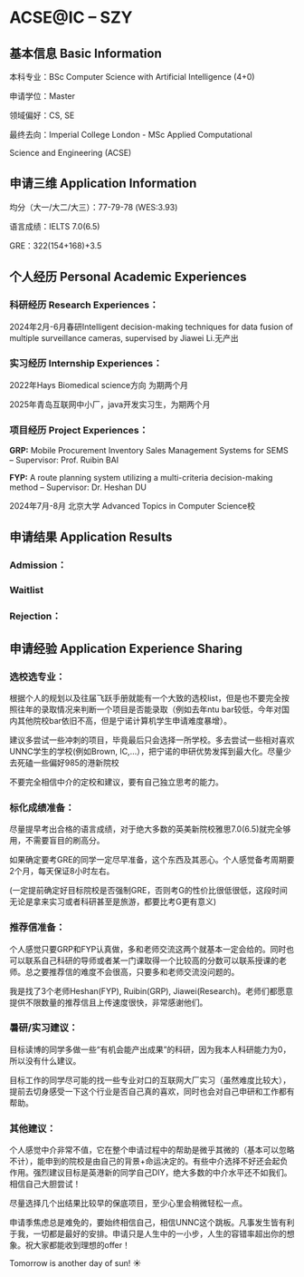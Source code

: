 # ACSE@IC – SZY

## 基本信息 Basic Information

本科专业：BSc Computer Science with Artificial Intelligence (4+0)

申请学位：Master

领域偏好：CS, SE

最终去向：Imperial College London - MSc Applied Computational

Science and Engineering (ACSE)


## 申请三维 Application Information

均分（大一/大二/大三）：77-79-78 (WES:3.93)

语言成绩：IELTS 7.0(6.5)

GRE：322(154+168)+3.5


## 个人经历 Personal Academic Experiences

### 科研经历 Research Experiences：

2024年2月-6月春研Intelligent decision-making techniques for data fusion of multiple surveillance cameras, supervised by Jiawei Li.无产出

### 实习经历 Internship Experiences：

2022年Hays Biomedical science方向 为期两个月

2025年青岛互联网中小厂，java开发实习生，为期两个月

### 项目经历 Project Experiences：

**GRP:** Mobile Procurement Inventory Sales Management Systems for SEMS – Supervisor: Prof. Ruibin BAI

**FYP:** A route planning system utilizing a multi-criteria decision-making method – Supervisor: Dr. Heshan DU

2024年7月-8月 北京大学 Advanced Topics in Computer Science校



## 申请结果 Application Results

### Admission：

### Waitlist

### Rejection：



## 申请经验 Application Experience Sharing

### 选校选专业：

根据个人的规划以及往届飞跃手册就能有一个大致的选校list，但是也不要完全按照往年的录取情况来判断一个项目是否能录取（例如去年ntu bar较低，今年对国内其他院校bar依旧不高，但是宁诺计算机学生申请难度暴增）。

建议多尝试一些冲刺的项目，毕竟最后只会选择一所学校。多去尝试一些相对喜欢UNNC学生的学校(例如Brown, IC,…），把宁诺的申研优势发挥到最大化。尽量少去死磕一些偏好985的港新院校

不要完全相信中介的定校和建议，要有自己独立思考的能力。

### 标化成绩准备：

尽量提早考出合格的语言成绩，对于绝大多数的英美新院校雅思7.0(6.5)就完全够用，不需要盲目的刷高分。

如果确定要考GRE的同学一定尽早准备，这个东西及其恶心。个人感觉备考周期要2个月，每天保证8小时左右。

(一定提前确定好目标院校是否强制GRE，否则考G的性价比很低很低，这段时间无论是拿来实习或者科研甚至是旅游，都要比考G更有意义)

### 推荐信准备：

个人感觉只要GRP和FYP认真做，多和老师交流这两个就基本一定会给的。同时也可以联系自己科研的导师或者某一门课取得一个比较高的分数可以联系授课的老师。总之要推荐信的难度不会很高，只要多和老师交流没问题的。

我是找了3个老师Heshan(FYP), Ruibin(GRP), Jiawei(Research)。老师们都愿意提供不限数量的推荐信且上传速度很快，非常感谢他们。

### 暑研/实习建议：

目标读博的同学多做一些“有机会能产出成果”的科研，因为我本人科研能力为0，所以没有什么建议。

目标工作的同学尽可能的找一些专业对口的互联网大厂实习（虽然难度比较大），提前去切身感受一下这个行业是否自己真的喜欢，同时也会对自己申研和工作都有帮助。

### 其他建议：

个人感觉中介非常不值，它在整个申请过程中的帮助是微乎其微的（基本可以忽略不计），能申到的院校是由自己的背景+命运决定的。有些中介选择不好还会起负作用。强烈建议目标是英港新的同学自己DIY，绝大多数的中介水平还不如我们。相信自己大胆尝试！

尽量选择几个出结果比较早的保底项目，至少心里会稍微轻松一点。

申请季焦虑总是难免的，要始终相信自己，相信UNNC这个跳板。凡事发生皆有利于我，一切都是最好的安排。申请只是人生中的一小步，人生的容错率超出你的想象。祝大家都能收到理想的offer！ 

Tomorrow is another day of sun! ☀️